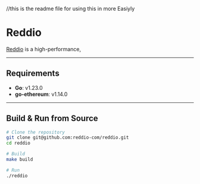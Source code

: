 //this is the readme file for using this in more Easiyly
# Reddio

[Reddio](https://www.reddio.com/) is a high-performance, 

---

## Requirements

- **Go**: v1.23.0  
- **go-ethereum**: v1.14.0  

---

## Build & Run from Source

```bash
# Clone the repository
git clone git@github.com:reddio-com/reddio.git
cd reddio

# Build
make build

# Run
./reddio
